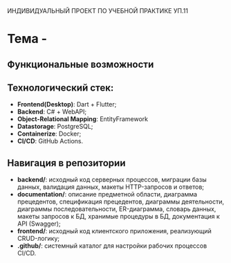 <div style="text-align": center>
	ИНДИВИДУАЛЬНЫЙ ПРОЕКТ ПО УЧЕБНОЙ ПРАКТИКЕ УП.11
<div/>

# Тема - 

## Функциональные возможности

## Технологический стек:
- **Frontend(Desktop)**: Dart + Flutter;
- **Backend**: C# + WebAPI;
- **Object-Relational Mapping**: EntityFramework
- **Datastorage**: PostgreSQL;
- **Containerize**: Docker;
- **CI/CD**: GitHub Actions.

## Навигация в репозитории
- **backend/**: исходный код серверных процессов, миграции базы данных, валидация данных, макеты HTTP-запросов и ответов;
- **documentation/**: описание предметной области, диаграмма прецедентов, спецификация прецедентов, диаграммы деятельности, диаграммы последовательности, ER-диаграмма, словарь данных, макеты запросов к БД, хранимые процедуры в БД, документация к API (Swagger);
- **frontend/**: исходный код клиентского приложения, реализующий CRUD-логику;
- **.github/**: системный каталог для настройки рабочих процессов CI/CD.
